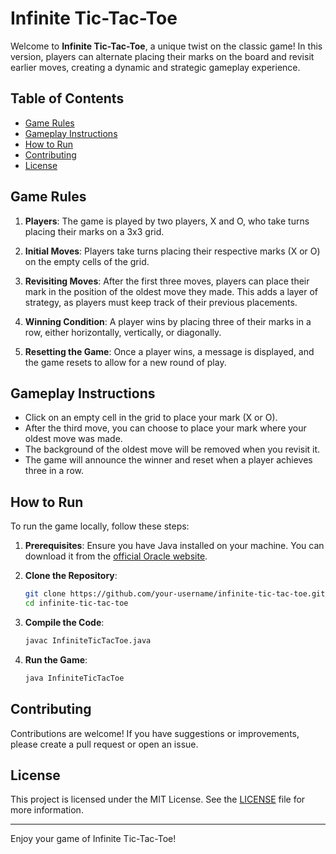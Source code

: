 # Infinite Tic-Tac-Toe

Welcome to **Infinite Tic-Tac-Toe**, a unique twist on the classic game! In this version, players can alternate placing their marks on the board and revisit earlier moves, creating a dynamic and strategic gameplay experience.

## Table of Contents

- [Game Rules](#game-rules)
- [Gameplay Instructions](#gameplay-instructions)
- [How to Run](#how-to-run)
- [Contributing](#contributing)
- [License](#license)

## Game Rules

1. **Players**: The game is played by two players, X and O, who take turns placing their marks on a 3x3 grid.
  
2. **Initial Moves**: Players take turns placing their respective marks (X or O) on the empty cells of the grid.

3. **Revisiting Moves**: After the first three moves, players can place their mark in the position of the oldest move they made. This adds a layer of strategy, as players must keep track of their previous placements.

4. **Winning Condition**: A player wins by placing three of their marks in a row, either horizontally, vertically, or diagonally.

5. **Resetting the Game**: Once a player wins, a message is displayed, and the game resets to allow for a new round of play.

## Gameplay Instructions

- Click on an empty cell in the grid to place your mark (X or O).
- After the third move, you can choose to place your mark where your oldest move was made.
- The background of the oldest move will be removed when you revisit it.
- The game will announce the winner and reset when a player achieves three in a row.

## How to Run

To run the game locally, follow these steps:

1. **Prerequisites**: Ensure you have Java installed on your machine. You can download it from the [official Oracle website](https://www.oracle.com/java/technologies/javase-jdk11-downloads.html).

2. **Clone the Repository**:
    ```bash
    git clone https://github.com/your-username/infinite-tic-tac-toe.git
    cd infinite-tic-tac-toe
    ```

3. **Compile the Code**:
    ```bash
    javac InfiniteTicTacToe.java
    ```

4. **Run the Game**:
    ```bash
    java InfiniteTicTacToe
    ```

## Contributing

Contributions are welcome! If you have suggestions or improvements, please create a pull request or open an issue.

## License

This project is licensed under the MIT License. See the [LICENSE](LICENSE) file for more information.

---

Enjoy your game of Infinite Tic-Tac-Toe!
